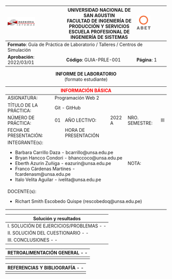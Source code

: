 <div align="center">
<table>
    <theader>
        <tr>
            <td><img src="https://github.com/rescobedoq/pw2/blob/main/epis.png?raw=true" alt="EPIS" style="width:50%; height:auto"/></td>
            <th>
                <span style="font-weight:bold;">UNIVERSIDAD NACIONAL DE SAN AGUSTIN</span><br />
                <span style="font-weight:bold;">FACULTAD DE INGENIERÍA DE PRODUCCIÓN Y SERVICIOS</span><br />
                <span style="font-weight:bold;">ESCUELA PROFESIONAL DE INGENIERÍA DE SISTEMAS</span>
            </th>
            <td><img src="https://github.com/rescobedoq/pw2/blob/main/abet.png?raw=true" alt="ABET" style="width:50%; height:auto"/></td>
        </tr>
    </theader>
    <tbody>
        <tr><td colspan="3"><span style="font-weight:bold;">Formato</span>: Guía de Práctica de Laboratorio / Talleres / Centros de Simulación</td></tr>
        <tr><td><span style="font-weight:bold;">Aprobación</span>:  2022/03/01</td><td><span style="font-weight:bold;">Código</span>: GUIA-PRLE-001</td><td><span style="font-weight:bold;">Página</span>: 1</td></tr>
    </tbody>
</table>
</div>

<div align="center">
<span style="font-weight:bold;">INFORME DE LABORATORIO</span><br />
<span>(formato estudiante)</span>


<table>
<theader>
<tr><th colspan="6"><span style="color:red">INFORMACIÓN BÁSICA</span></th></tr>
</theader>
<tbody>
<tr><td>ASIGNATURA:</td><td colspan="5">Programación Web 2</td></tr>
<tr><td>TÍTULO DE LA PRÁCTICA:</td><td colspan="5">Git - GitHub</td></tr>
<tr>
<td>NÚMERO DE PRÁCTICA:</td><td>01</td><td>AÑO LECTIVO:</td><td>2022 A</td><td>NRO. SEMESTRE:</td><td>III</td>
</tr>
<tr>
<td>FECHA DE PRESENTACIÓN:</td><td></td><td>HORA DE PRESENTACIÓN</td><td colspan="3"></td>
</tr>
<tr><td colspan="4">INTEGRANTE(s):
<ul>
<li>Barbara Carrillo Daza - bcarrillo@unsa.edu.pe</li>
<li>Bryan Hancco Condori - bhanccoco@unsa.edu.pe</li>
<li>Eberth Azurin Zuñiga - eazurin@unsa.edu.pe</li>
<li>Franco Cárdenas Martines - fcardenasm@unsa.edu.pe</li>
<li>Italo Velita Aguilar - ivelita@unsa.edu.pe</li>
</ul>
</td>
<td>NOTA:</td><td></td>
</<tr>
<tr><td colspan="6">DOCENTE(s):
<ul>
<li>Richart Smith Escobedo Quispe (rescobedoq@unsa.edu.pe)</li>
</ul>
</td>
</<tr>
</tbody>
</table>

<table>
<theader>
<tr><th>Solución y resultados</th></tr>
</theader>
<tbody>
<tr><td>I. SOLUCIÓN DE EJERCICIOS/PROBLEMAS
    -                                                             -
    </td></tr>
<tr><td>II. SOLUCIÓN DEL CUESTIONARIO
     -                                                             -
    </td></tr>
<tr><td>III. CONCLUSIONES
    -                                                             -
    </td></tr>
</tbody>
</table>


<table>
<theader>
<tr><th>RETROALIMENTACIÓN GENERAL
        -                                                             -
    </th></tr>
</theader>
<tbody>
<tr><td></td></tr>
</tbody>
</table>

<table>
<theader>
<tr><th>REFERENCIAS Y BIBLIOGRAFÍA
        -                                                             -
    </th></tr>
</theader>
<tbody>
<tr><td></td></tr>
</tbody>
</table>
</div>
